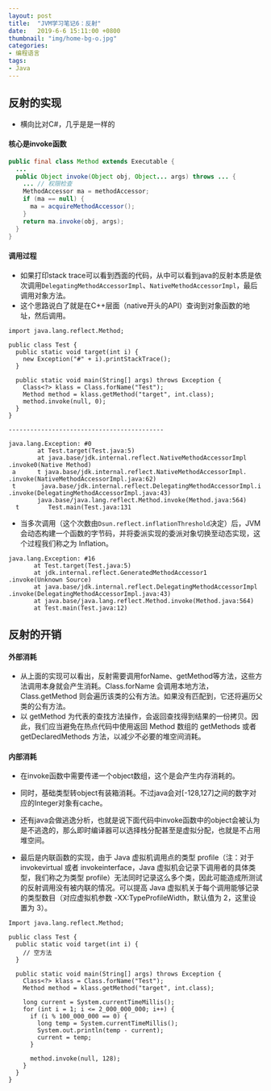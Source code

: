 ```yaml
---
layout: post
title:  "JVM学习笔记6：反射"
date:   2019-6-6 15:11:00 +0800
thumbnail: "img/home-bg-o.jpg"
categories: 
- 编程语言
tags: 
- Java
---
```


## 反射的实现

- 横向比对C#，几乎是是一样的

#### 核心是invoke函数

```java
public final class Method extends Executable {
  ...
  public Object invoke(Object obj, Object... args) throws ... {
    ... // 权限检查
    MethodAccessor ma = methodAccessor;
    if (ma == null) {
      ma = acquireMethodAccessor();
    }
    return ma.invoke(obj, args);
  }
}
```
<!--more-->

#### 调用过程
- 如果打印stack trace可以看到西面的代码，从中可以看到java的反射本质是依次调用`DelegatingMethodAccessorImpl`、`NativeMethodAccessorImpl`，最后调用对象方法。
- 这个思路说白了就是在C++层面（native开头的API）查询到对象函数的地址，然后调用。

```
import java.lang.reflect.Method;
 
public class Test {
  public static void target(int i) {
    new Exception("#" + i).printStackTrace();
  }
 
  public static void main(String[] args) throws Exception {
    Class<?> klass = Class.forName("Test");
    Method method = klass.getMethod("target", int.class);
    method.invoke(null, 0);
  }
}

-------------------------------------------

java.lang.Exception: #0
        at Test.target(Test.java:5)
        at java.base/jdk.internal.reflect.NativeMethodAccessorImpl .invoke0(Native Method)
 a      t java.base/jdk.internal.reflect.NativeMethodAccessorImpl. .invoke(NativeMethodAccessorImpl.java:62)
 t       java.base/jdk.internal.reflect.DelegatingMethodAccessorImpl.i .invoke(DelegatingMethodAccessorImpl.java:43)
        java.base/java.lang.reflect.Method.invoke(Method.java:564)
  t        Test.main(Test.java:131
```

- 当多次调用（这个次数由`Dsun.reflect.inflationThreshold`决定）后，JVM会动态构建一个函数的字节码，并将委派实现的委派对象切换至动态实现，这个过程我们称之为 Inflation。

```
java.lang.Exception: #16
       at Test.target(Test.java:5)
       at jdk.internal.reflect.GeneratedMethodAccessor1 .invoke(Unknown Source)
       at java.base/jdk.internal.reflect.DelegatingMethodAccessorImpl .invoke(DelegatingMethodAccessorImpl.java:43)
       at java.base/java.lang.reflect.Method.invoke(Method.java:564)
       at Test.main(Test.java:12)
```

## 反射的开销

#### 外部消耗
- 从上面的实现可以看出，反射需要调用forName、getMethod等方法，这些方法调用本身就会产生消耗。Class.forName 会调用本地方法，Class.getMethod 则会遍历该类的公有方法。如果没有匹配到，它还将遍历父类的公有方法。
- 以 getMethod 为代表的查找方法操作，会返回查找得到结果的一份拷贝。因此，我们应当避免在热点代码中使用返回 Method 数组的 getMethods 或者 getDeclaredMethods 方法，以减少不必要的堆空间消耗。

#### 内部消耗
- 在invoke函数中需要传递一个object数组，这个是会产生内存消耗的。
- 同时，基础类型转object有装箱消耗。不过java会对[-128,127]之间的数字对应的Integer对象有cache。
- 还有java会做逃逸分析，也就是说下面代码中invoke函数中的object会被认为是不逃逸的，那么即时编译器可以选择栈分配甚至是虚拟分配，也就是不占用堆空间。

- 最后是内联函数的实现，由于 Java 虚拟机调用点的类型 profile（注：对于 invokevirtual 或者 invokeinterface，Java 虚拟机会记录下调用者的具体类型，我们称之为类型 profile）无法同时记录这么多个类，因此可能造成所测试的反射调用没有被内联的情况。可以提高 Java 虚拟机关于每个调用能够记录的类型数目（对应虚拟机参数 -XX:TypeProfileWidth，默认值为 2，这里设置为 3）。

```
Import java.lang.reflect.Method;
 
public class Test {
  public static void target(int i) {
    // 空方法
  }
 
  public static void main(String[] args) throws Exception {
    Class<?> klass = Class.forName("Test");
    Method method = klass.getMethod("target", int.class);
 
    long current = System.currentTimeMillis();
    for (int i = 1; i <= 2_000_000_000; i++) {
      if (i % 100_000_000 == 0) {
        long temp = System.currentTimeMillis();
        System.out.println(temp - current);
        current = temp;
      }
 
      method.invoke(null, 128);
    }
  }
}
```
